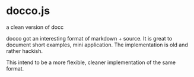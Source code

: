 docco.js
========

a clean version of docc

docco got an interesting format of markdown + source.
It is great to document short examples, mini application.
The implementation is old and rather hackish.

This intend to be a more flexible, cleaner implementation of the same format.

